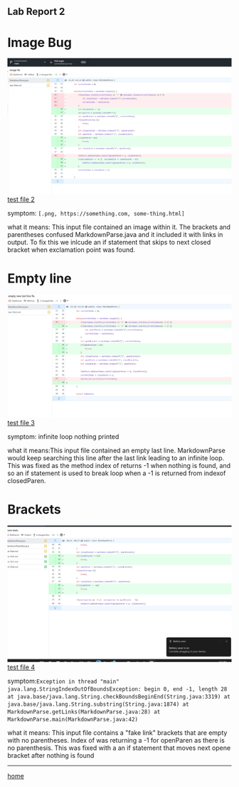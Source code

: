 ## Lab Report 2

# Image Bug
![](imagefixdiff.png)
[test file 2](https://github.com/Sheldon-F/markdown-parser/blob/main/test-file2.md)

symptom: `[.png, https://something.com, some-thing.html]`


what it means: This input file contained an image within it. The brackets and parentheses confused MarkdownParse.java and it included it with links in output. To fix this we inlcude an if statement that skips to next closed bracket when exclamation point was found.
# Empty line
![](emtynewline.png)
[test file 3](https://github.com/Sheldon-F/markdown-parser/blob/main/test-file3.md?plain=1)

symptom: infinite loop nothing printed


what it means:This input file contained an empty last line. MarkdownParse would keep searching this line after the last link leading to an infinite loop. This was fixed as the method index of returns -1 when nothing is found, and so an if statement is used to break loop when a -1 is returned from indexof closedParen. 
# Brackets
![](lonebrackets.png)
[test file 4](https://github.com/Sheldon-F/markdown-parser/blob/main/test-file4.md)


symptom:`Exception in thread "main" java.lang.StringIndexOutOfBoundsException: begin 0, end -1, length 28
        at java.base/java.lang.String.checkBoundsBeginEnd(String.java:3319)
        at java.base/java.lang.String.substring(String.java:1874)
        at MarkdownParse.getLinks(MarkdownParse.java:28)
        at MarkdownParse.main(MarkdownParse.java:42)`

what it means: This input file contains a "fake link" brackets that are empty with no parentheses. Index of was returning a -1 for openParen as there is no parenthesis. This was fixed with a an if statement that moves next opene bracket after nothing is found

---
[home](index.html)